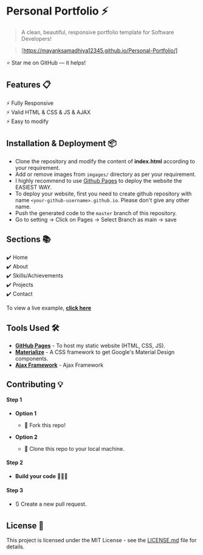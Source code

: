 # Personal Portfolio ⚡️ 
> A clean, beautiful, responsive portfolio template for Software Developers!

> [https://mayanksamadhiya12345.github.io/Personal-Portfolio/]

:star: Star me on GitHub — it helps!

## Features 📋
⚡️ Fully Responsive\
⚡️ Valid HTML & CSS & JS & AJAX\
⚡️ Easy to modify

## Installation & Deployment 📦
- Clone the repository and modify the content of <b>index.html</b> according to your requirement.
- Add or remove images from `imgages/` directory as per your requirement.
- I highly recommend to use [Github Pages](https://create-react-app.dev/docs/deployment/#github-pages) to deploy the website the EASIEST WAY.
- To deploy your website, first you need to create github repository with name `<your-github-username>.github.io`. Please don't give any other name.
- Push the generated code to the `master` branch of this repository.
- Go to setting -> Click on Pages -> Select Branch as main -> save

## Sections 📚
✔️ Home\
✔️ About\
✔️ Skills/Achievements \
✔️ Projects \
✔️ Contact

To view a live example, **[click here](https://mayanksamadhiya12345.github.io/Personal-Portfolio/)**

## Tools Used 🛠️
* [<b>GitHub Pages</b>](https://create-react-app.dev/docs/deployment/#github-pages) - To host my static website (HTML, CSS, JS).
* [<b>Materialize</b>](https://materializecss.com/) - A CSS framework to get Google's Material Design components.
* [<b>Ajax Framework</b>](https://api.jquery.com/category/ajax/) - Ajax Framework

## Contributing 💡
#### Step 1

- **Option 1**
    - 🍴 Fork this repo!

- **Option 2**
    - 👯 Clone this repo to your local machine.


#### Step 2

- **Build your code** 🔨🔨🔨

#### Step 3

- 🔃 Create a new pull request.

## License 📄
This project is licensed under the MIT License - see the [LICENSE.md](./LICENSE) file for details.
